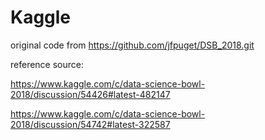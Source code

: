 # Kaggle
    
original code from https://github.com/jfpuget/DSB_2018.git

reference source: 

https://www.kaggle.com/c/data-science-bowl-2018/discussion/54426#latest-482147

https://www.kaggle.com/c/data-science-bowl-2018/discussion/54742#latest-322587
